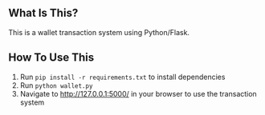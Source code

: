 

What Is This?
-------------

This is a wallet transaction system using Python/Flask. 

How To Use This
---------------

1. Run `pip install -r requirements.txt` to install dependencies
2. Run `python wallet.py`
3. Navigate to http://127.0.0.1:5000/ in your browser to use the transaction system
